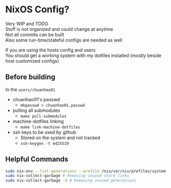 # NixOS Config?

Very WIP and TODO  
Stuff is not organized and could change at anytime  
Not all commits can be built  
Also some run-time/stateful configs are needed as well  

If you are using the hosts config and users  
You should get a working system with my dotfiles installed (mostly beside host customized configs)  

## Before building

In the `users/chuanhao01`

- chuanhao01's passwd
  - `mkpasswd > chuanhao01.passwd`
- pulling all submodules
  - `make pull-submodules`
- machine-dotfiles linking
  - `make link-machine-dotfiles`
- ssh keys to be used by github
  - Stored on the system and not tracked
  - `ssh-keygen -t ed25519`

## Helpful Commands

```bash
sudo nix-env --list-generations --profile /nix/var/nix/profiles/system # Listing gens
sudo nix-collect-garbage # Removing unused store links
sudo nix-collect-garbage -d # Removing unused generations
```
